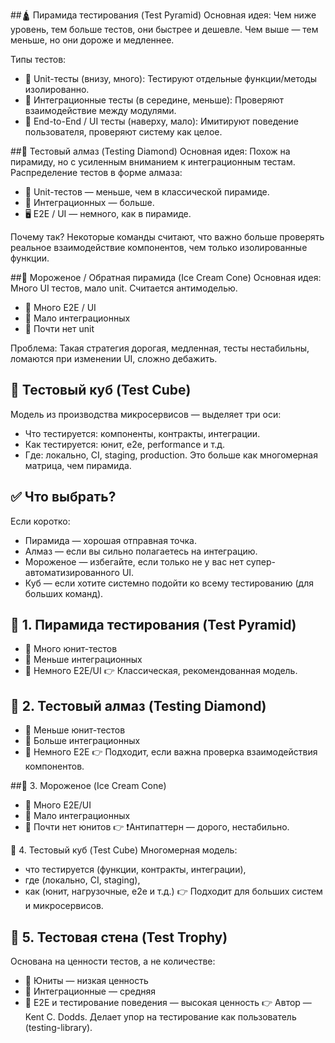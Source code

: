 ##🛕 Пирамида тестирования (Test Pyramid)
Основная идея:
Чем ниже уровень, тем больше тестов, они быстрее и дешевле. Чем выше — тем меньше, но они дороже и медленнее.

Типы тестов:
- 🧪 Unit-тесты (внизу, много): Тестируют отдельные функции/методы изолированно.
- 🔄 Интеграционные тесты (в середине, меньше): Проверяют взаимодействие между модулями.
- 🧭 End-to-End / UI тесты (наверху, мало): Имитируют поведение пользователя, проверяют систему как целое.

##💎 Тестовый алмаз (Testing Diamond)
Основная идея:
Похож на пирамиду, но с усиленным вниманием к интеграционным тестам. Распределение тестов в форме алмаза:

- 🧪 Unit-тестов — меньше, чем в классической пирамиде.
- 🧩 Интеграционных — больше.
- 🖥 E2E / UI — немного, как в пирамиде.

Почему так?
Некоторые команды считают, что важно больше проверять реальное взаимодействие компонентов, чем только изолированные функции.

##🍦 Мороженое / Обратная пирамида (Ice Cream Cone)
Основная идея:
Много UI тестов, мало unit. Считается антимоделью.

- 🧭 Много E2E / UI
- 🔄 Мало интеграционных
- 🧪 Почти нет unit

Проблема:
Такая стратегия дорогая, медленная, тесты нестабильны, ломаются при изменении UI, сложно дебажить.

## 🧊 Тестовый куб (Test Cube)
Модель из производства микросервисов — выделяет три оси:

- Что тестируется: компоненты, контракты, интеграции.
- Как тестируется: юнит, e2e, performance и т.д.
- Где: локально, CI, staging, production.
Это больше как многомерная матрица, чем пирамида.

## ✅ Что выбрать?
Если коротко:

- Пирамида — хорошая отправная точка.
- Алмаз — если вы сильно полагаетесь на интеграцию.
- Мороженое — избегайте, если только не у вас нет супер-автоматизированного UI.
- Куб — если хотите системно подойти ко всему тестированию (для больших команд).


## 📐 1. Пирамида тестирования (Test Pyramid)
- 🔽 Много юнит-тестов
- 🔄 Меньше интеграционных
- 🧭 Немного E2E/UI
👉 Классическая, рекомендованная модель.

## 💎 2. Тестовый алмаз (Testing Diamond)
- 🧪 Меньше юнит-тестов
- 🔄 Больше интеграционных
- 🧭 Немного E2E
👉 Подходит, если важна проверка взаимодействия компонентов.

##🍦 3. Мороженое (Ice Cream Cone)
- 🧭 Много E2E/UI
- 🔄 Мало интеграционных
- 🧪 Почти нет юнитов
👉 ❗️Антипаттерн — дорого, нестабильно.

🧊 4. Тестовый куб (Test Cube)
Многомерная модель:
- что тестируется (функции, контракты, интеграции),
- где (локально, CI, staging),
- как (юнит, нагрузочные, e2e и т.д.)
👉 Подходит для больших систем и микросервисов.

## 🧱 5. Тестовая стена (Test Trophy)
Основана на ценности тестов, а не количестве:
- 🧪 Юниты — низкая ценность
- 🔄 Интеграционные — средняя
- 🧭 E2E и тестирование поведения — высокая ценность
👉 Автор — Kent C. Dodds. Делает упор на тестирование как пользователь (testing-library).

